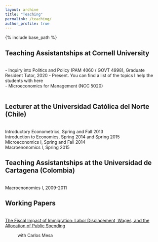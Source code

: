 ```yaml
---
layout: archive
title: "Teaching"
permalink: /teaching/
author_profile: true
---
```


{% include base_path %}

<p id="1.5-spaced" style="line-height: 150%;">
<h2> Teaching Assistantships at Cornell University</h2><br>
<div> - Inquiry into Politics and Policy (PAM 4060 / GOVT 4998), Graduate Resident Tutor, 2020 - Present. You can find a list of the topics I help the students with <ahref="https://github.com/AndresCastanoZuluaga/AndresCastanoZuluaga.github.io/blob/master/files/List of Topics CIW.pdf"> here </a>
</div>
<div> - Microeconomics for Management (NCC 5020)</div><br>
</p>

<p id="1.5-spaced" style="line-height: 150%;">
<h2> Lecturer at the Universidad Católica del Norte (Chile)</h2><br>
<div> Introductory Econometrics, Spring and Fall 2013 </div>
<div> Introduction to Economics, Spring 2014 and Spring 2015 </div>
<div> Microeconomics I, Spring and Fall 2014 </div>
<div> Macroenonomics I, Spring 2015 </div>
</p>
	
<p id="1.5-spaced" style="line-height: 150%;">
<h2> Teaching Assistantships at the Universidad de Cartagena (Colombia)</h2><br>
<div> Macroenonomics I, 2009-2011</div>
</p>


<p id="1.5-spaced" style="line-height: 150%;">
<h2> Working Papers </h2><br>
<div><a href="https://github.com/AndresCastanoZuluaga/AndresCastanoZuluaga.github.io/blob/master/files/AndresCastano_Immigration_FiscalCosts.pdf">  The Fiscal Impact of Immigration: Labor Displacement, Wages, and the Allocation of Public Spending </a> </div>
<p style="margin-left: 40px"> with Carlos Mesa </p> 
